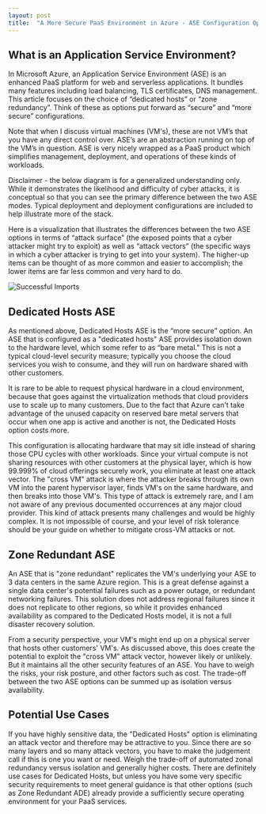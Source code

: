 ```yaml
---
layout: post
title:  "A More Secure PaaS Environment in Azure - ASE Configuration Options"
---
```


## What is an Application Service Environment?

In Microsoft Azure, an Application Service Environment (ASE) is an enhanced PaaS platform for web and serverless applications. It bundles many features including load balancing, TLS certificates, DNS management. This article focuses on the choice of “dedicated hosts” or “zone redundancy”. Think of these as options put forward as “secure” and “more secure” configurations.

Note that when I discuss virtual machines (VM's), these are not VM’s that you have any direct control over. ASE’s are an abstraction running on top of the VM’s in question. ASE is very nicely wrapped as a PaaS product which simplifies management, deployment, and operations of these kinds of workloads.

Disclaimer - the below diagram is for a generalized understanding only. While it demonstrates the likelihood and difficulty of cyber attacks, it is conceptual so that you can see the primary difference between the two ASE modes. Typical deployment and deployment configurations are included to help illustrate more of the stack.

Here is a visualization that illustrates the differences between the two ASE options in terms of “attack surface” (the exposed points that a cyber attacker might try to exploit) as well as “attack vectors” (the specific ways in which a cyber attacker is trying to get into your system). The higher-up items can be thought of as more common and easier to accomplish; the lower items are far less common and very hard to do.

![Successful Imports](/assets/2024-11-01-ase-layers.png)

## Dedicated Hosts ASE

As mentioned above, Dedicated Hosts ASE is the “more secure” option. An ASE that is configured as a "dedicated hosts" ASE provides isolation down to the hardware level, which some refer to as “bare metal.” This is not a typical cloud-level security measure; typically you choose the cloud services you wish to consume, and they will run on hardware shared with other customers.

It is rare to be able to request physical hardware in a cloud environment, because that goes against the virtualization methods that cloud providers use to scale up to many customers. Due to the fact that Azure can't take advantage of the unused capacity on reserved bare metal servers that occur when one app is active and another is not, the Dedicated Hosts option costs more.

This configuration is allocating hardware that may sit idle instead of sharing those CPU cycles with other workloads. Since your virtual compute is not sharing resources with other customers at the physical layer, which is how 99.999% of cloud offerings securely work, you eliminate at least one attack vector. The "cross VM" attack is where the attacker breaks through its own VM into the parent hypervisor layer, finds VM's on the same hardware, and then breaks into those VM's. This type of attack is extremely rare, and I am not aware of any previous documented occurrences at any major cloud provider. This kind of attack presents many challenges and would be highly complex. It is not impossible of course, and your level of risk tolerance should be your guide on whether to mitigate cross-VM attacks or not.

## Zone Redundant ASE

An ASE that is "zone redundant" replicates the VM's underlying your ASE to 3 data centers in the same Azure region. This is a great defense against a single data center's potential failures such as a power outage, or redundant networking failures. This solution does not address regional failures since it does not replicate to other regions, so while it provides enhanced availability as compared to the Dedicated Hosts model, it is not a full disaster recovery solution.

From a security perspective, your VM's might end up on a physical server that hosts other customers' VM's. As discussed above, this does create the potential to exploit the "cross VM" attack vector, however likely or unlikely. But it maintains all the other security features of an ASE. You have to weigh the risks, your risk posture, and other factors such as cost. The trade-off between the two ASE options can be summed up as isolation versus availability.

## Potential Use Cases

If you have highly sensitive data, the "Dedicated Hosts" option is eliminating an attack vector and therefore may be attractive to you. Since there are so many layers and so many attack vectors, you have to make the judgement call if this is one you want or need. Weigh the trade-off of automated zonal redundancy versus isolation and generally higher costs. There are definitely use cases for Dedicated Hosts, but unless you have some very specific security requirements to meet general guidance is that other options (such as Zone Redundant ADE) already provide a sufficiently secure operating environment for your PaaS services.
